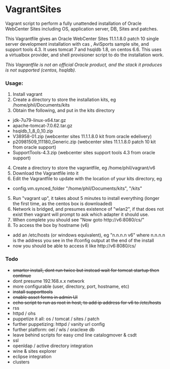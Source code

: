 # VagrantSites
Vagrant script to perform a fully unattended installation of Oracle WebCenter Sites including OS, application server, DB, Sites and patches.

This Vagrantfile gives an Oracle WebCenter Sites 11.1.1.8.0 patch 10 single server development installation with cas , AviSports sample site, and support tools 4.3. It uses tomcat 7 and hsqldb 1.8, on centos 6.6. This uses a virtualbox provider, and shell provisioner script to do the installation work.

*This Vagrantfile is not an official Oracle product, and the stack it produces is not supported (centos, hsqldb).*

### Usage:

1. Install vagrant
2. Create a directory to store the installation kits, eg /home/phil/Documents/kits
3. Obtain the following, and put in the kits directory
  * jdk-7u79-linux-x64.tar.gz
  * apache-tomcat-7.0.62.tar.gz
  * hsqldb_1_8_0_10.zip
  * V38958-01.zip (webcenter sites 11.1.1.8.0 kit from oracle edelivery)
  * p20981509_111180_Generic.zip (webcenter sites 11.1.1.8.0 patch 10 kit from oracle support)
  * SupportTools-4.3.zip (webcenter sites support tools 4.3 from oracle support)
4. Create a directory to store the vagrantfile, eg /home/phil/vagrant/v6
5. Download the Vagrantfile into it
6. Edit the Vagrantfile to update with the location of your kits directory, eg
  * config.vm.synced_folder "/home/phil/Documents/kits", "/kits"
5. Run "vagrant up", it takes about 5 minutes to install everything (longer the first time, as the centos box is downloaded)
6. Network is bridged, and presumes existence of "wlan2", if that does not exist then vagrant will prompt to ask which adapter it should use.
7. When complete you should see "Now goto http://v6:8080/cs/"
8. To access the box by hostname (v6)
  * add an /etc/hosts (or windows equivalent), eg "n.n.n.n v6" where n.n.n.n is the address you see in the ifconfig output at the end of the install
  * now you should be able to access it like http://v6:8080/cs/

### Todo


* ~~smarter install, dont run twice but instead wait for tomcat startup then continue~~
* dont presume 192.168.x.x network
* more configurable (user, directory, port, hostname, etc)
* ~~install supporttools~~
* ~~enable asset forms in admin UI~~
* ~~echo script to run as root in host, to add ip address for v6 to /etc/hosts~~
* rss
* httpd / ohs
* puppetize it all: os / tomcat / sites / patch
* further puppetizing: httpd / vanity url config
* further platform: oel / wls / oraclexe db
* leave behind scripts for easy cmd line catalogmover & csdt
* ssl
* openldap / active directory integration
* wine & sites explorer
* eclipse integration
* clusters
